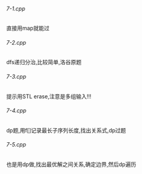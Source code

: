 ###### 7-1.cpp

直接用map就能过

###### 7-2.cpp

dfs递归分治,比较简单,洛谷原题

###### 7-3.cpp

提示用STL erase,注意是多组输入!!!

###### 7-4.cpp

dp题,用f[]记录最长子序列长度,找出关系式,dp过题

###### 7-5.cpp

也是用dp做,找出最优解之间关系,确定边界,然后dp遍历

